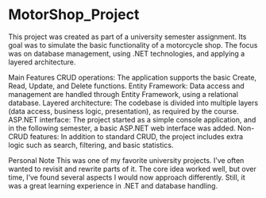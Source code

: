 # MotorShop_Project

This project was created as part of a university semester assignment. Its goal was to simulate the basic functionality of a motorcycle shop. The focus was on database management, using .NET technologies, and applying a layered architecture.

Main Features
CRUD operations: The application supports the basic Create, Read, Update, and Delete functions.
Entity Framework: Data access and management are handled through Entity Framework, using a relational database.
Layered architecture: The codebase is divided into multiple layers (data access, business logic, presentation), as required by the course.
ASP.NET interface: The project started as a simple console application, and in the following semester, a basic ASP.NET web interface was added.
Non-CRUD features: In addition to standard CRUD, the project includes extra logic such as search, filtering, and basic statistics.

Personal Note
This was one of my favorite university projects. I’ve often wanted to revisit and rewrite parts of it. The core idea worked well, but over time, I’ve found several aspects I would now approach differently. Still, it was a great learning experience in .NET and database handling.
